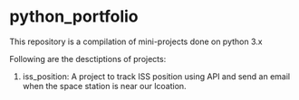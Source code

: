 # python_portfolio
This repository is a compilation of mini-projects done on python 3.x

Following are the desctiptions of projects:
1. iss_position: A project to track ISS position using API and send an email when the space station is near our lcoation.
